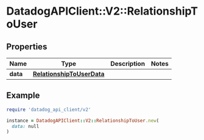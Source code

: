 # DatadogAPIClient::V2::RelationshipToUser

## Properties

| Name     | Type                                                    | Description | Notes |
| -------- | ------------------------------------------------------- | ----------- | ----- |
| **data** | [**RelationshipToUserData**](RelationshipToUserData.md) |             |       |

## Example

```ruby
require 'datadog_api_client/v2'

instance = DatadogAPIClient::V2::RelationshipToUser.new(
  data: null
)
```
